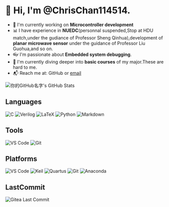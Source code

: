 # 👋 Hi, I'm @ChrisChan114514.

- 🚀 I'm currently working on **Microcontroller development**
- 📊 I have experience in **NUEDC**(personnal suspended,Stop at HDU match,under the gudiance of Professor Sheng Qinhua),development of **planar microwave sensor** under the guidance of Professor Liu Guohua,and so on. 
- 👓 I'm passionate about **Embedded system debugging**.
- 🤖 I'm currently diving deeper into **basic courses** of my major.These are hard to me.
- 📬 Reach me at: GitHub or [email](23040447@hdu.edu.cn)

<!-- 可以插入你的github统计卡片或其他Badge  -->
<!-- 例如： -->
![你的GitHub名字's GitHub Stats](https://github-readme-stats.vercel.app/api?username=ChrisChan114514&show_icons=true&theme=dracula)


## Languages

![C](https://img.shields.io/badge/-C-00599C?logo=c&logoColor=white)
![Verilog](https://img.shields.io/badge/-Verilog-1485CC?logo=verilog&logoColor=white)
![LaTeX](https://img.shields.io/badge/-LaTeX-008080?logo=latex&logoColor=white)
![Python](https://img.shields.io/badge/-Python-3776AB?logo=python&logoColor=white)
![Markdown](https://img.shields.io/badge/-Markdown-000000?logo=markdown&logoColor=white)

## Tools

![VS Code](https://img.shields.io/badge/-VS%20Code-007ACC?logo=visual-studio-code&logoColor=white)
![Git](https://img.shields.io/badge/-Git-F05032?logo=git&logoColor=white)
<!-- 增加或修改你常用的开发工具 -->

## Platforms

![VS Code](https://img.shields.io/badge/-VS%20Code-007ACC?logo=visualstudiocode&logoColor=white)
![Keil](https://img.shields.io/badge/-Keil-00A3E0?logo=keil&logoColor=white)
![Quartus](https://img.shields.io/badge/-Quartus-232F3E?logo=intel&logoColor=white)
![Git](https://img.shields.io/badge/-Git-F05032?logo=git&logoColor=white)
![Anaconda](https://img.shields.io/badge/-Anaconda-44A833?logo=anaconda&logoColor=white)

## LastCommit
![Gitea Last Commit](https://img.shields.io/gitea/last-commit/:user/:repo)

